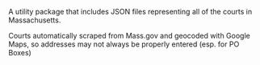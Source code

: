 A utility package that includes JSON files representing all of the courts in Massachusetts.

Courts automatically scraped from Mass.gov and geocoded with Google Maps, so addresses
may not always be properly entered (esp. for PO Boxes)
